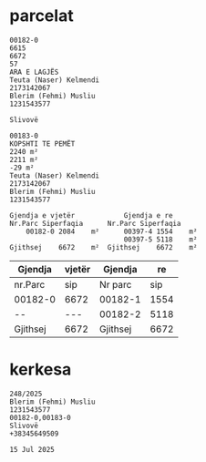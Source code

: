 # parcelat

```
00182-0
6615
6672
57
ARA E LAGJËS
Teuta (Naser) Kelmendi
2173142067
Blerim (Fehmi) Musliu
1231543577

Slivovë

00183-0
KOPSHTI TE PEMËT
2240 m²
2211 m²
-29 m²
Teuta (Naser) Kelmendi
2173142067
Blerim (Fehmi) Musliu
1231543577

Gjendja e vjetër			Gjendja e re		
Nr.Parc	Siperfaqia		Nr.Parc	Siperfaqia	
    00182-0	2084	m²	    00397-4	1554	m²
		                    00397-5	5118	m²
Gjithsej	6672	m²	Gjithsej	6672	m²

```
| Gjendja  | vjetër | Gjendja | re |
| --------------- | --------------- | --------------- | --------------- |
| nr.Parc | sip | Nr parc | sip |
| 00182-0 | 6672 | 00182-1 | 1554 |
| -- | --- | 00182-2 | 5118 |
| Gjithsej | 6672 | Gjithsej | 6672 |

# kerkesa

```
248/2025
Blerim (Fehmi) Musliu
1231543577
00182-0,00183-0
Slivovë
+38345649509

15 Jul 2025

```
